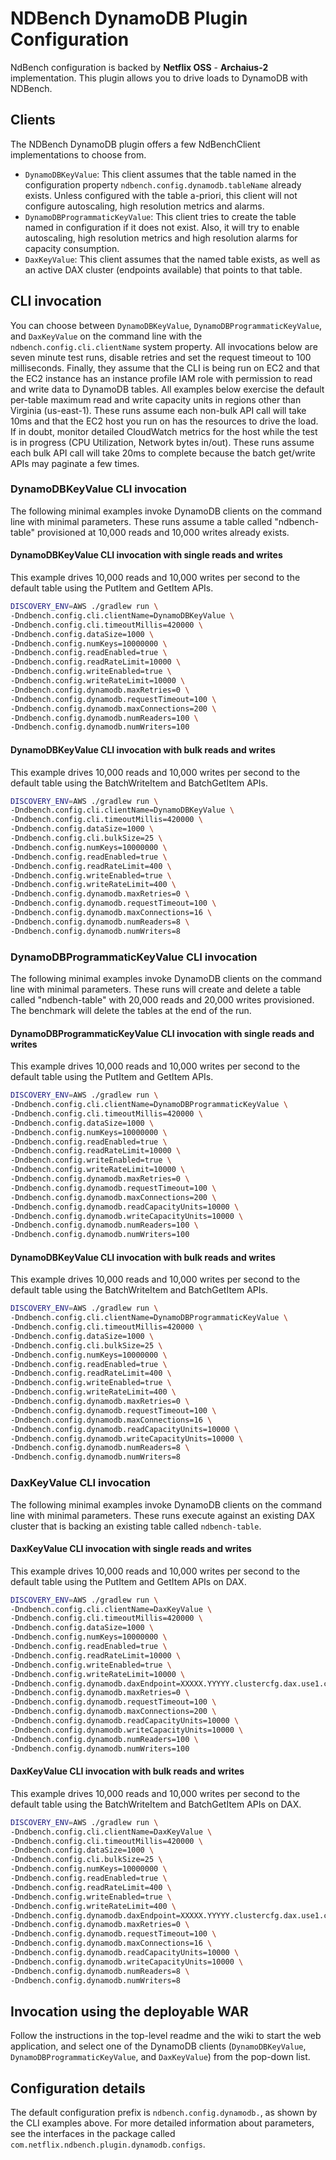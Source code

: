 NDBench DynamoDB Plugin Configuration
===================

NdBench configuration is backed by **Netflix OSS** - **Archaius-2** implementation. This
plugin allows you to drive loads to DynamoDB with NDBench.

## Clients
The NDBench DynamoDB plugin offers a few NdBenchClient implementations to choose from.
- `DynamoDBKeyValue`: This client assumes that the table named in the configuration
property `ndbench.config.dynamodb.tableName` already exists. Unless configured with the
table a-priori, this client will not configure autoscaling, high resolution metrics and
alarms.
- `DynamoDBProgrammaticKeyValue`: This client tries to create the table named in configuration
if it does not exist. Also, it will try to enable autoscaling, high resolution metrics and high
resolution alarms for capacity consumption.
- `DaxKeyValue`: This client assumes that the named table exists, as well as an active DAX
cluster (endpoints available) that points to that table.

## CLI invocation
You can choose between `DynamoDBKeyValue`, `DynamoDBProgrammaticKeyValue`, and `DaxKeyValue` on
the command line with the `ndbench.config.cli.clientName` system property. All invocations below are
seven minute test runs, disable retries and set the request timeout to 100 milliseconds. Finally,
they assume that the CLI is being run on EC2 and that the EC2 instance has an instance profile IAM
role with permission to read and write data to DynamoDB tables. All examples below exercise the
default per-table maximum read and write capacity units in regions other than Virginia (us-east-1).
These runs assume each non-bulk API call will take 10ms and that the EC2 host you run on has the
resources to drive the load. If in doubt, monitor detailed CloudWatch metrics for the host while the
test is in progress (CPU Utilization, Network bytes in/out). These runs assume each bulk API call will
take 20ms to complete because the batch get/write APIs may paginate a few times.

### DynamoDBKeyValue CLI invocation
The following minimal examples invoke DynamoDB clients on the command line with minimal parameters.
These runs assume a table called "ndbench-table" provisioned at 10,000 reads and 10,000 writes already
exists.

#### DynamoDBKeyValue CLI invocation with single reads and writes
This example drives 10,000 reads and 10,000 writes per second to the default table using the PutItem and
GetItem APIs.

```bash
DISCOVERY_ENV=AWS ./gradlew run \
-Dndbench.config.cli.clientName=DynamoDBKeyValue \
-Dndbench.config.cli.timeoutMillis=420000 \
-Dndbench.config.dataSize=1000 \
-Dndbench.config.numKeys=10000000 \
-Dndbench.config.readEnabled=true \
-Dndbench.config.readRateLimit=10000 \
-Dndbench.config.writeEnabled=true \
-Dndbench.config.writeRateLimit=10000 \
-Dndbench.config.dynamodb.maxRetries=0 \
-Dndbench.config.dynamodb.requestTimeout=100 \
-Dndbench.config.dynamodb.maxConnections=200 \
-Dndbench.config.dynamodb.numReaders=100 \
-Dndbench.config.dynamodb.numWriters=100
```

#### DynamoDBKeyValue CLI invocation with bulk reads and writes
This example drives 10,000 reads and 10,000 writes per second to the default table using the BatchWriteItem
and BatchGetItem APIs.

```bash
DISCOVERY_ENV=AWS ./gradlew run \
-Dndbench.config.cli.clientName=DynamoDBKeyValue \
-Dndbench.config.cli.timeoutMillis=420000 \
-Dndbench.config.dataSize=1000 \
-Dndbench.config.cli.bulkSize=25 \
-Dndbench.config.numKeys=10000000 \
-Dndbench.config.readEnabled=true \
-Dndbench.config.readRateLimit=400 \
-Dndbench.config.writeEnabled=true \
-Dndbench.config.writeRateLimit=400 \
-Dndbench.config.dynamodb.maxRetries=0 \
-Dndbench.config.dynamodb.requestTimeout=100 \
-Dndbench.config.dynamodb.maxConnections=16 \
-Dndbench.config.dynamodb.numReaders=8 \
-Dndbench.config.dynamodb.numWriters=8
```

### DynamoDBProgrammaticKeyValue CLI invocation
The following minimal examples invoke DynamoDB clients on the command line with minimal parameters.
These runs will create and delete a table called "ndbench-table" with 20,000 reads and 20,000 writes
provisioned. The benchmark will delete the tables at the end of the run.

#### DynamoDBProgrammaticKeyValue CLI invocation with single reads and writes
This example drives 10,000 reads and 10,000 writes per second to the default table using the PutItem and
GetItem APIs.

```bash
DISCOVERY_ENV=AWS ./gradlew run \
-Dndbench.config.cli.clientName=DynamoDBProgrammaticKeyValue \
-Dndbench.config.cli.timeoutMillis=420000 \
-Dndbench.config.dataSize=1000 \
-Dndbench.config.numKeys=10000000 \
-Dndbench.config.readEnabled=true \
-Dndbench.config.readRateLimit=10000 \
-Dndbench.config.writeEnabled=true \
-Dndbench.config.writeRateLimit=10000 \
-Dndbench.config.dynamodb.maxRetries=0 \
-Dndbench.config.dynamodb.requestTimeout=100 \
-Dndbench.config.dynamodb.maxConnections=200 \
-Dndbench.config.dynamodb.readCapacityUnits=10000 \
-Dndbench.config.dynamodb.writeCapacityUnits=10000 \
-Dndbench.config.dynamodb.numReaders=100 \
-Dndbench.config.dynamodb.numWriters=100
```

#### DynamoDBKeyValue CLI invocation with bulk reads and writes
This example drives 10,000 reads and 10,000 writes per second to the default table using the BatchWriteItem
and BatchGetItem APIs.

```bash
DISCOVERY_ENV=AWS ./gradlew run \
-Dndbench.config.cli.clientName=DynamoDBProgrammaticKeyValue \
-Dndbench.config.cli.timeoutMillis=420000 \
-Dndbench.config.dataSize=1000 \
-Dndbench.config.cli.bulkSize=25 \
-Dndbench.config.numKeys=10000000 \
-Dndbench.config.readEnabled=true \
-Dndbench.config.readRateLimit=400 \
-Dndbench.config.writeEnabled=true \
-Dndbench.config.writeRateLimit=400 \
-Dndbench.config.dynamodb.maxRetries=0 \
-Dndbench.config.dynamodb.requestTimeout=100 \
-Dndbench.config.dynamodb.maxConnections=16 \
-Dndbench.config.dynamodb.readCapacityUnits=10000 \
-Dndbench.config.dynamodb.writeCapacityUnits=10000 \
-Dndbench.config.dynamodb.numReaders=8 \
-Dndbench.config.dynamodb.numWriters=8
```

### DaxKeyValue CLI invocation
The following minimal examples invoke DynamoDB clients on the command line with minimal parameters.
These runs execute against an existing DAX cluster that is backing an existing table called `ndbench-table`.

#### DaxKeyValue CLI invocation with single reads and writes
This example drives 10,000 reads and 10,000 writes per second to the default table using the PutItem and
GetItem APIs on DAX.

```bash
DISCOVERY_ENV=AWS ./gradlew run \
-Dndbench.config.cli.clientName=DaxKeyValue \
-Dndbench.config.cli.timeoutMillis=420000 \
-Dndbench.config.dataSize=1000 \
-Dndbench.config.numKeys=10000000 \
-Dndbench.config.readEnabled=true \
-Dndbench.config.readRateLimit=10000 \
-Dndbench.config.writeEnabled=true \
-Dndbench.config.writeRateLimit=10000 \
-Dndbench.config.dynamodb.daxEndpoint=XXXXX.YYYYY.clustercfg.dax.use1.cache.amazonaws.com:8111 \
-Dndbench.config.dynamodb.maxRetries=0 \
-Dndbench.config.dynamodb.requestTimeout=100 \
-Dndbench.config.dynamodb.maxConnections=200 \
-Dndbench.config.dynamodb.readCapacityUnits=10000 \
-Dndbench.config.dynamodb.writeCapacityUnits=10000 \
-Dndbench.config.dynamodb.numReaders=100 \
-Dndbench.config.dynamodb.numWriters=100
```

#### DaxKeyValue CLI invocation with bulk reads and writes
This example drives 10,000 reads and 10,000 writes per second to the default table using the BatchWriteItem
and BatchGetItem APIs on DAX.

```bash
DISCOVERY_ENV=AWS ./gradlew run \
-Dndbench.config.cli.clientName=DaxKeyValue \
-Dndbench.config.cli.timeoutMillis=420000 \
-Dndbench.config.dataSize=1000 \
-Dndbench.config.cli.bulkSize=25 \
-Dndbench.config.numKeys=10000000 \
-Dndbench.config.readEnabled=true \
-Dndbench.config.readRateLimit=400 \
-Dndbench.config.writeEnabled=true \
-Dndbench.config.writeRateLimit=400 \
-Dndbench.config.dynamodb.daxEndpoint=XXXXX.YYYYY.clustercfg.dax.use1.cache.amazonaws.com:8111 \
-Dndbench.config.dynamodb.maxRetries=0 \
-Dndbench.config.dynamodb.requestTimeout=100 \
-Dndbench.config.dynamodb.maxConnections=16 \
-Dndbench.config.dynamodb.readCapacityUnits=10000 \
-Dndbench.config.dynamodb.writeCapacityUnits=10000 \
-Dndbench.config.dynamodb.numReaders=8 \
-Dndbench.config.dynamodb.numWriters=8
```

## Invocation using the deployable WAR
Follow the instructions in the top-level readme and the wiki to start the web application, and select
one of the DynamoDB clients (`DynamoDBKeyValue`, `DynamoDBProgrammaticKeyValue`, and `DaxKeyValue`)
from the pop-down list.

## Configuration details
The default configuration prefix is `ndbench.config.dynamodb.`, as shown by the CLI examples above.
For more detailed information about parameters, see the interfaces in the package called
`com.netflix.ndbench.plugin.dynamodb.configs`.
